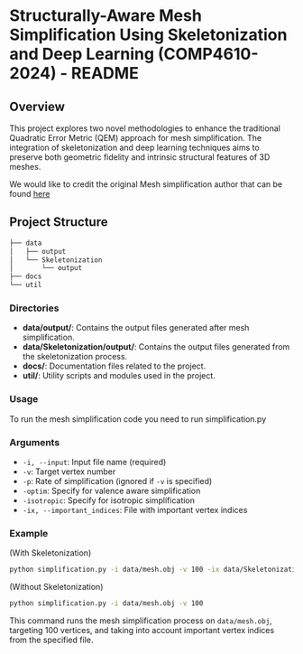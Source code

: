 # Structurally-Aware Mesh Simplification Using Skeletonization and Deep Learning (COMP4610-2024) - README

## Overview

This project explores two novel methodologies to enhance the traditional Quadratic Error Metric (QEM) approach for mesh simplification. The integration of skeletonization and deep learning techniques aims to preserve both geometric fidelity and intrinsic structural features of 3D meshes.

We would like to credit the original Mesh simplification author that can be found [here](https://github.com/astaka-pe)

## Project Structure

```md
├── data
│   ├── output
│   └── Skeletonization
│       └── output
├── docs
└── util
```

### Directories

- **data/output/**: Contains the output files generated after mesh simplification.
- **data/Skeletonization/output/**: Contains the output files generated from the skeletonization process.
- **docs/**: Documentation files related to the project.
- **util/**: Utility scripts and modules used in the project.

### Usage

To run the mesh simplification code you need to run simplification.py

### Arguments

- `-i, --input`: Input file name (required)
- `-v`: Target vertex number
- `-p`: Rate of simplification (ignored if `-v` is specified)
- `-optim`: Specify for valence aware simplification
- `-isotropic`: Specify for isotropic simplification
- `-ix, --important_indices`: File with important vertex indices

### Example

(With Skeletonization)

```bash
python simplification.py -i data/mesh.obj -v 100 -ix data/Skeletonization/output/important_indices.txt
```

(Without Skeletonization)

```bash
python simplification.py -i data/mesh.obj -v 100
```

This command runs the mesh simplification process on `data/mesh.obj`, targeting 100 vertices, and taking into account important vertex indices from the specified file.
